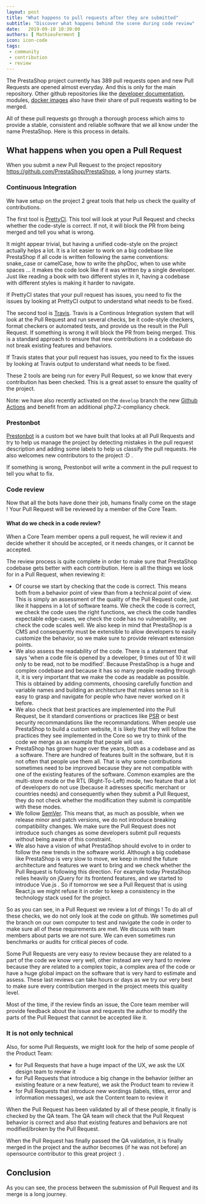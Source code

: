 ```yaml
---
layout: post
title: "What happens to pull requests after they are submitted"
subtitle: "Discover what happens behind the scene during code review"
date:   2019-09-10 10:30:00
authors: [ MathieuFerment ]
icon: icon-code
tags:
 - community
 - contribution
 - review
---
```



The PrestaShop project currently has 389 pull requests open and new Pull Requests are opened almost everyday. And this is only for the main repository. Other github repositories like the [developer documentation](https://github.com/PrestaShop/docs), modules, [docker images](https://github.com/PrestaShop/docker) also have their share of pull requests waiting to be merged.

All of these pull requests go through a thorough process which aims to provide a stable, consistent and reliable software that we all know under the name PrestaShop. Here is this process in details.

## What happens when you open a Pull Request

When you submit a new Pull Request to the project repository https://github.com/PrestaShop/PrestaShop, a long journey starts.

### Continuous Integration

We have setup on the project 2 great tools that help us check the quality of contributions.

The first tool is [PrettyCI](https://prettyci.com/). This tool will look at your Pull Request and checks whether the code-style is correct. If not, it will block the PR from being merged and tell you what is wrong.

It might appear trivial, but having a unified code-style on the project actually helps a lot. It is a lot easier to work on a big codebase like PrestaShop if all code is written following the same conventions: snake_case or camelCase, how to write the phpDoc, when to use white spaces ... it makes the code look like if it was written by a single developer. Just like reading a book with two different styles in it, having a codebase with different styles is making it harder to navigate.

If PrettyCI states that your pull request has issues, you need to fix the issues by looking at PrettyCI output to understand what needs to be fixed.

The second tool is [Travis](http://travis-ci.org/). Travis is a Continous Integration system that will look at the Pull Request and run several checks, be it code-style checkers, format checkers or automated tests, and provide us the result in the Pull Request. If something is wrong it will block the PR from being merged. This is a standard approach to ensure that new contributions in a codebase do not break existing features and behaviors.

If Travis states that your pull request has issues, you need to fix the issues by looking at Travis output to understand what needs to be fixed.

These 2 tools are being run for every Pull Request, so we know that every contribution has been checked. This is a great asset to ensure the quality of the project.

Note: we have also recently activated on the `develop` branch the new [Github Actions](https://github.com/features/actions) and benefit from an additional php7.2-compliancy check.

### Prestonbot

[Prestonbot](https://github.com/PrestaShop/prestonbot) is a custom bot we have built that looks at all Pull Requests and try to help us manage the project by detecting mistakes in the pull request description and adding some labels to help us classify the pull requests. He also welcomes new contributors to the project :D .

If something is wrong, Prestonbot will write a comment in the pull request to tell you what to fix.

### Code review

Now that all the bots have done their job, humans finally come on the stage ! Your Pull Request will be reviewed by a member of the Core Team.

#### What do we check in a code review?

When a Core Team member opens a pull request, he will review it and decide whether it should be accepted, or it needs changes, or it cannot be accepted.

The review process is quite complete in order to make sure that PrestaShop codebase gets better with each contribution. Here is all the things we look for in a Pull Request, when reviewing it:

- Of course we start by checking that the code is correct. This means both from a behavior point of view than from a technical point of view. This is simply an assessment of the quality of the Pull Request code, just like it happens in a lot of software teams. We check the code is correct, we check the code uses the right functions, we check the code handles expectable edge-cases, we check the code has no vulnerability, we check the code scales well. We also keep in mind that PrestaShop is a CMS and consequently must be extensible to allow developers to easily customize the behavior, so we make sure to provide relevant extension points.
- We also assess the readability of the code. There is a statement that says 'when a code file is opened by a developer, 9 times out of 10 it will only to be read, not to be modified'. Because PrestaShop is a huge and complex codebase and because it has so many people reading through it, it is very important that we make the code as readable as possible. This is obtained by adding comments, choosing carefully function and variable names and building an architecture that makes sense so it is easy to grasp and navigate for people who have never worked on it before.
- We also check that best practices are implemented into the Pull Request, be it standard conventions or practices like [PSR](https://www.php-fig.org/psr/) or best security recommandations like the [](https://www.owasp.org/) recommandations. When people use PrestaShop to build a custom website, it is likely that they will follow the practices they see implemented in the Core so we try to think of the code we merge as an example that people will use.
- PrestaShop has grown huge over the years, both as a codebase and as a software. There are hundred of features built in the software, but it is not often that people use them all. That is why some contributions sometimes need to be improved because they are not compatible with one of the existing features of the software. Common examples are the multi-store mode or the RTL (Right-To-Left) mode, two feature that a lot of developers do not use (because it adresses specific merchant or countries needs) and consequently when they submit a Pull Request, they do not check whether the modification they submit is compatible with these modes.
- We follow [SemVer](https://semver.org/). This means that, as much as possible, when we release minor and patch versions, we do not introduce breaking compatibility changes. We make sure the Pull Request does not introduce such changes as some developers submit pull requests without being aware of this constraint.
- We also have a vision of what PrestaShop should evolve to in order to follow the new trends in the software world. Although a big codebase like PrestaShop is very slow to move, we keep in mind the future architecture and features we want to bring and we check whether the Pull Request is following this direction. For example today PrestaShop relies heavily on jQuery for its frontend features, and we started to introduce Vue.js . So if tomorrow we see a Pull Request that is using React.js we might refuse it in order to keep a consistency in the technology stack used for the project.

So as you can see, in a Pull Request we review a lot of things ! To do all of these checks, we do not only look at the code on github. We sometimes pull the branch on our own computer to test and navigate the code in order to make sure all of these requirements are met. We discuss with team members about parts we are not sure. We can even sometimes run benchmarks or audits for critical pieces of code.

Some Pull Requests are very easy to review because they are related to a part of the code we know very well, other instead are very hard to review because they are related to a complex topic, a complex area of the code or have a huge global impact on the software that is very hard to estimate and assess. These last reviews can take hours or days as we try our very best to make sure every contribution merged in the project meets this quality level.

Most of the time, if the review finds an issue, the Core team member will provide feedback about the issue and requests the author to modify the parts of the Pull Request that cannot be accepted like it.

### It is not only technical

Also, for some Pull Requests, we might look for the help of some people of the Product Team:
- for Pull Requests that have a huge impact of the UX, we ask the UX design team to review it
- for Pull Requests that introduce a big change in the behavior (either an existing feature or a new feature), we ask the Product team to review it
- for Pull Requests that introduce new wordings (labels, titles, error and information messages), we ask the Content team to review it

When the Pull Request has been validated by all of these people, it finally is checked by the QA team. The QA team will check that the Pull Request behavior is correct and also that existing features and behaviors are not modified/broken by the Pull Request.

When the Pull Request has finally passed the QA validation, it is finally merged in the project and the author becomes (if he was not before) an opensource contributor to this great project :) .

## Conclusion

As you can see, the process between the submission of Pull Request and its merge is a long journey.
